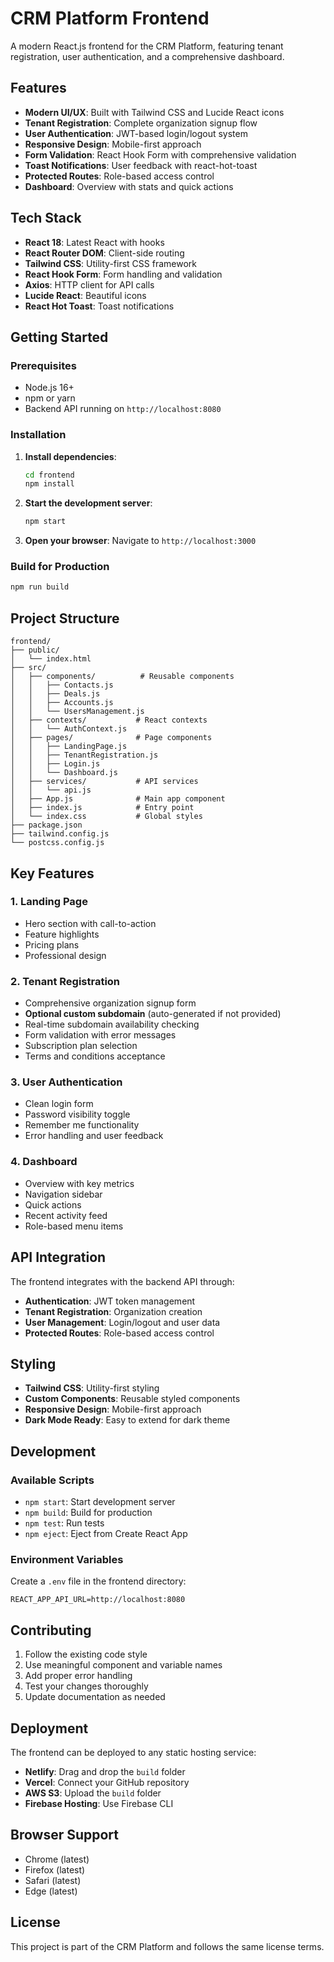 # CRM Platform Frontend

A modern React.js frontend for the CRM Platform, featuring tenant registration, user authentication, and a comprehensive dashboard.

## Features

- **Modern UI/UX**: Built with Tailwind CSS and Lucide React icons
- **Tenant Registration**: Complete organization signup flow
- **User Authentication**: JWT-based login/logout system
- **Responsive Design**: Mobile-first approach
- **Form Validation**: React Hook Form with comprehensive validation
- **Toast Notifications**: User feedback with react-hot-toast
- **Protected Routes**: Role-based access control
- **Dashboard**: Overview with stats and quick actions

## Tech Stack

- **React 18**: Latest React with hooks
- **React Router DOM**: Client-side routing
- **Tailwind CSS**: Utility-first CSS framework
- **React Hook Form**: Form handling and validation
- **Axios**: HTTP client for API calls
- **Lucide React**: Beautiful icons
- **React Hot Toast**: Toast notifications

## Getting Started

### Prerequisites

- Node.js 16+
- npm or yarn
- Backend API running on `http://localhost:8080`

### Installation

1. **Install dependencies**:

   ```bash
   cd frontend
   npm install
   ```

2. **Start the development server**:

   ```bash
   npm start
   ```

3. **Open your browser**:
   Navigate to `http://localhost:3000`

### Build for Production

```bash
npm run build
```

## Project Structure

```
frontend/
├── public/
│   └── index.html
├── src/
│   ├── components/          # Reusable components
│   │   ├── Contacts.js
│   │   ├── Deals.js
│   │   ├── Accounts.js
│   │   └── UsersManagement.js
│   ├── contexts/           # React contexts
│   │   └── AuthContext.js
│   ├── pages/              # Page components
│   │   ├── LandingPage.js
│   │   ├── TenantRegistration.js
│   │   ├── Login.js
│   │   └── Dashboard.js
│   ├── services/           # API services
│   │   └── api.js
│   ├── App.js              # Main app component
│   ├── index.js            # Entry point
│   └── index.css           # Global styles
├── package.json
├── tailwind.config.js
└── postcss.config.js
```

## Key Features

### 1. Landing Page

- Hero section with call-to-action
- Feature highlights
- Pricing plans
- Professional design

### 2. Tenant Registration

- Comprehensive organization signup form
- **Optional custom subdomain** (auto-generated if not provided)
- Real-time subdomain availability checking
- Form validation with error messages
- Subscription plan selection
- Terms and conditions acceptance

### 3. User Authentication

- Clean login form
- Password visibility toggle
- Remember me functionality
- Error handling and user feedback

### 4. Dashboard

- Overview with key metrics
- Navigation sidebar
- Quick actions
- Recent activity feed
- Role-based menu items

## API Integration

The frontend integrates with the backend API through:

- **Authentication**: JWT token management
- **Tenant Registration**: Organization creation
- **User Management**: Login/logout and user data
- **Protected Routes**: Role-based access control

## Styling

- **Tailwind CSS**: Utility-first styling
- **Custom Components**: Reusable styled components
- **Responsive Design**: Mobile-first approach
- **Dark Mode Ready**: Easy to extend for dark theme

## Development

### Available Scripts

- `npm start`: Start development server
- `npm build`: Build for production
- `npm test`: Run tests
- `npm eject`: Eject from Create React App

### Environment Variables

Create a `.env` file in the frontend directory:

```env
REACT_APP_API_URL=http://localhost:8080
```

## Contributing

1. Follow the existing code style
2. Use meaningful component and variable names
3. Add proper error handling
4. Test your changes thoroughly
5. Update documentation as needed

## Deployment

The frontend can be deployed to any static hosting service:

- **Netlify**: Drag and drop the `build` folder
- **Vercel**: Connect your GitHub repository
- **AWS S3**: Upload the `build` folder
- **Firebase Hosting**: Use Firebase CLI

## Browser Support

- Chrome (latest)
- Firefox (latest)
- Safari (latest)
- Edge (latest)

## License

This project is part of the CRM Platform and follows the same license terms.
